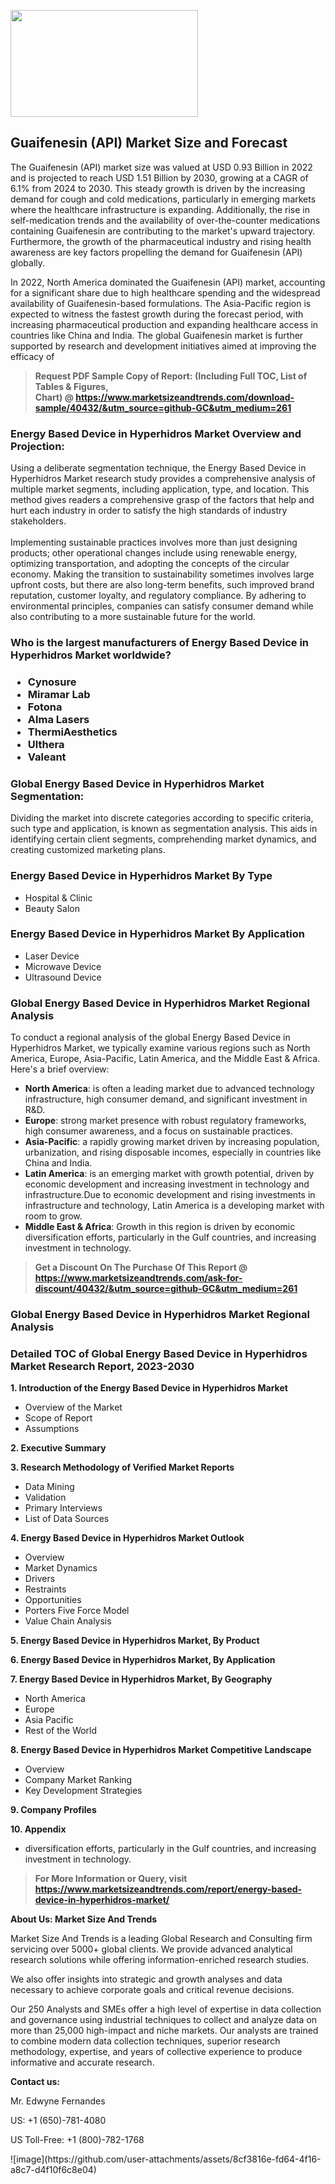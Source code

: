 <p><img class="alignnone size-medium wp-image-20088" src="https://ffe5etoiles.com/wp-content/uploads/2024/12/MST1-300x171.png" alt="" width="300" height="171" /></p><h2>Guaifenesin (API) Market Size and Forecast</h2><p>The Guaifenesin (API) market size was valued at USD 0.93 Billion in 2022 and is projected to reach USD 1.51 Billion by 2030, growing at a CAGR of 6.1% from 2024 to 2030. This steady growth is driven by the increasing demand for cough and cold medications, particularly in emerging markets where the healthcare infrastructure is expanding. Additionally, the rise in self-medication trends and the availability of over-the-counter medications containing Guaifenesin are contributing to the market's upward trajectory. Furthermore, the growth of the pharmaceutical industry and rising health awareness are key factors propelling the demand for Guaifenesin (API) globally.</p><p>In 2022, North America dominated the Guaifenesin (API) market, accounting for a significant share due to high healthcare spending and the widespread availability of Guaifenesin-based formulations. The Asia-Pacific region is expected to witness the fastest growth during the forecast period, with increasing pharmaceutical production and expanding healthcare access in countries like China and India. The global Guaifenesin market is further supported by research and development initiatives aimed at improving the efficacy of</p><blockquote id="" class=""><strong>Request PDF Sample Copy of Report: (Including Full TOC, List of Tables &amp; Figures, Chart)&nbsp;@&nbsp;<strong><a href="https://www.marketsizeandtrends.com/download-sample/40432/&utm_source=github-GC&utm_medium=261" target="_blank">https://www.marketsizeandtrends.com/download-sample/40432/&utm_source=github-GC&utm_medium=261</a></strong></strong></blockquote><h3 id="" class="">Energy Based Device in Hyperhidros Market&nbsp;Overview and Projection:</h3><p id="" class="">Using a deliberate segmentation technique, the Energy Based Device in Hyperhidros Market research study provides a comprehensive analysis of multiple market segments, including application, type, and location. This method gives readers a comprehensive grasp of the factors that help and hurt each industry in order to satisfy the high standards of industry stakeholders. <br /> <br />Implementing sustainable practices involves more than just designing products; other operational changes include using renewable energy, optimizing transportation, and adopting the concepts of the circular economy. Making the transition to sustainability sometimes involves large upfront costs, but there are also long-term benefits, such improved brand reputation, customer loyalty, and regulatory compliance. By adhering to environmental principles, companies can satisfy consumer demand while also contributing to a more sustainable future for the world.</p><h3 id="" class="">Who is the largest manufacturers of&nbsp;Energy Based Device in Hyperhidros Market worldwide?</h3><h3 class=""><p><ul><li>Cynosure </li><li> Miramar Lab </li><li> Fotona </li><li> Alma Lasers </li><li> ThermiAesthetics </li><li> Ulthera </li><li> Valeant</li></ul></p></h3><h3 id="" class="">Global&nbsp;Energy Based Device in Hyperhidros Market Segmentation:</h3><p id="" class="">Dividing the market into discrete categories according to specific criteria, such type and application, is known as segmentation analysis. This aids in identifying certain client segments, comprehending market dynamics, and creating customized marketing plans.</p><h3 id="" class="">Energy Based Device in Hyperhidros Market&nbsp;By Type</h3><p><p><ul><li>Hospital & Clinic</li><li> Beauty Salon</p></li></ul></p></p><h3 id="" class="">Energy Based Device in Hyperhidros Market&nbsp;By Application</h3><p class=""><p><ul><li>Laser Device</li><li> Microwave Device</li><li> Ultrasound Device</li></ul></p></p><h3 id="" class="">Global Energy Based Device in Hyperhidros Market Regional Analysis</h3><p id="" class="">To conduct a regional analysis of the global Energy Based Device in Hyperhidros Market, we typically examine various regions such as North America, Europe, Asia-Pacific, Latin America, and the Middle East &amp; Africa. Here's a brief overview:</p><ul><li><strong>North America</strong>: is often a leading market due to advanced technology infrastructure, high consumer demand, and significant investment in R&amp;D.</li><li><strong>Europe</strong>: strong market presence with robust regulatory frameworks, high consumer awareness, and a focus on sustainable practices.</li><li><strong>Asia-Pacific</strong>: a rapidly growing market driven by increasing population, urbanization, and rising disposable incomes, especially in countries like China and India.</li><li><strong>Latin America</strong>: is an emerging market with growth potential, driven by economic development and increasing investment in technology and infrastructure.Due to economic development and rising investments in infrastructure and technology, Latin America is a developing market with room to grow.</li><li><strong>Middle East &amp; Africa</strong>: Growth in this region is driven by economic diversification efforts, particularly in the Gulf countries, and increasing investment in technology.</li></ul><blockquote id="" class=""><strong>Get a Discount On The Purchase Of This Report @ <strong><a href="https://www.marketsizeandtrends.com/ask-for-discount/40432/&utm_source=github-GC&utm_medium=261" target="_blank">https://www.marketsizeandtrends.com/ask-for-discount/40432/&utm_source=github-GC&utm_medium=261</a></strong></strong></blockquote><h3 id="" class="">Global Energy Based Device in Hyperhidros Market Regional Analysis</h3><h3 id="" class="">Detailed TOC of Global Energy Based Device in Hyperhidros Market Research Report, 2023-2030</h3><p id="" class=""><strong>1. Introduction of the Energy Based Device in Hyperhidros Market</strong></p><ul><li>Overview of the Market</li><li>Scope of Report</li><li>Assumptions</li></ul><p id="" class=""><strong>2. Executive Summary</strong></p><p id="" class=""><strong>3. Research Methodology of Verified Market Reports</strong></p><ul><li>Data Mining</li><li>Validation</li><li>Primary Interviews</li><li>List of Data Sources</li></ul><p id="" class=""><strong>4. Energy Based Device in Hyperhidros Market Outlook</strong></p><ul><li>Overview</li><li>Market Dynamics</li><li>Drivers</li><li>Restraints</li><li>Opportunities</li><li>Porters Five Force Model</li><li>Value Chain Analysis</li></ul><p id="" class=""><strong>5. Energy Based Device in Hyperhidros Market, By Product</strong></p><p id="" class=""><strong>6. Energy Based Device in Hyperhidros Market, By Application</strong></p><p id="" class=""><strong>7. Energy Based Device in Hyperhidros Market, By Geography</strong></p><ul><li>North America</li><li>Europe</li><li>Asia Pacific</li><li>Rest of the World</li></ul><p id="" class=""><strong>8. Energy Based Device in Hyperhidros Market Competitive Landscape</strong></p><ul><li>Overview</li><li>Company Market Ranking</li><li>Key Development Strategies</li></ul><p id="" class=""><strong>9. Company Profiles</strong></p><p id="" class=""><strong>10. Appendix</strong></p><ul><li>diversification efforts, particularly in the Gulf countries, and increasing investment in technology.</li></ul><blockquote id="" class=""><strong>For More Information or Query, visit <strong><strong><a href="https://www.marketsizeandtrends.com/report/energy-based-device-in-hyperhidros-market/" target="_blank">https://www.marketsizeandtrends.com/report/energy-based-device-in-hyperhidros-market/</a></strong></strong></strong></blockquote><p id="" class=""><strong>About Us: Market Size And Trends</strong></p><p id="" class="">Market Size And Trends is a leading Global Research and Consulting firm servicing over 5000+ global clients. We provide advanced analytical research solutions while offering information-enriched research studies.</p><p id="" class="">We also offer insights into strategic and growth analyses and data necessary to achieve corporate goals and critical revenue decisions.</p><p id="" class="">Our 250 Analysts and SMEs offer a high level of expertise in data collection and governance using industrial techniques to collect and analyze data on more than 25,000 high-impact and niche markets. Our analysts are trained to combine modern data collection techniques, superior research methodology, expertise, and years of collective experience to produce informative and accurate research.</p><p id="" class=""><strong>Contact us:</strong></p><p id="" class="">Mr. Edwyne Fernandes</p><p id="" class="">US: +1 (650)-781-4080</p><p id="" class="">US Toll-Free: +1 (800)-782-1768</p>
![image](https://github.com/user-attachments/assets/8cf3816e-fd64-4f16-a8c7-d4f10f6c8e04)
